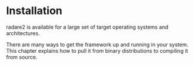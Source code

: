 # Installation

radare2 is available for a large set of target operating systems and architectures.

There are many ways to get the framework up and running in your system. This chapter explains how to pull it from binary distributions to compiling it from source.
